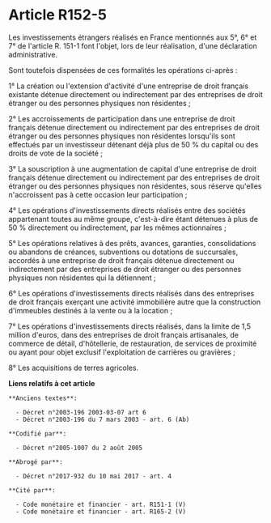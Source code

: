 # Article R152-5

Les investissements étrangers réalisés en France mentionnés aux 5°, 6° et 7° de l'article R. 151-1 font l'objet, lors de leur
réalisation, d'une déclaration administrative. 

Sont toutefois dispensées de ces formalités les opérations ci-après : 

1° La création ou l'extension d'activité d'une entreprise de droit français existante détenue directement ou indirectement
par des entreprises de droit étranger ou des personnes physiques non résidentes ; 

2° Les accroissements de participation dans une entreprise de droit français détenue directement ou indirectement par des
entreprises de droit étranger ou des personnes physiques non résidentes lorsqu'ils sont effectués par un investisseur
détenant déjà plus de 50 % du capital ou des droits de vote de la société ; 

3° La souscription à une augmentation de capital d'une entreprise de droit français détenue directement ou indirectement par
des entreprises de droit étranger ou des personnes physiques non résidentes, sous réserve qu'elles n'accroissent pas à cette
occasion leur participation ; 

4° Les opérations d'investissements directs réalisés entre des sociétés appartenant toutes au même groupe, c'est-à-dire étant
détenues à plus de 50 % directement ou indirectement, par les mêmes actionnaires ; 

5° Les opérations relatives à des prêts, avances, garanties, consolidations ou abandons de créances, subventions ou dotations
de succursales, accordés à une entreprise de droit français détenue directement ou indirectement par des entreprises de droit
étranger ou des personnes physiques non résidentes qui la détiennent ; 

6° Les opérations d'investissements directs réalisés dans des entreprises de droit français exerçant une activité immobilière
autre que la construction d'immeubles destinés à la vente ou à la location ; 

7° Les opérations d'investissements directs réalisés, dans la limite de 1,5 million d'euros, dans des entreprises de droit
français artisanales, de commerce de détail, d'hôtellerie, de restauration, de services de proximité ou ayant pour objet
exclusif l'exploitation de carrières ou gravières ; 

8° Les acquisitions de terres agricoles.

**Liens relatifs à cet article**

	**Anciens textes**:

	  - Décret n°2003-196 2003-03-07 art 6
	  - Décret n°2003-196 du 7 mars 2003 - art. 6 (Ab)

	**Codifié par**:

	  - Décret n°2005-1007 du 2 août 2005

	**Abrogé par**:

	  - Décret n°2017-932 du 10 mai 2017 - art. 4

	**Cité par**:

	  - Code monétaire et financier - art. R151-1 (V)
	  - Code monétaire et financier - art. R165-2 (V)
